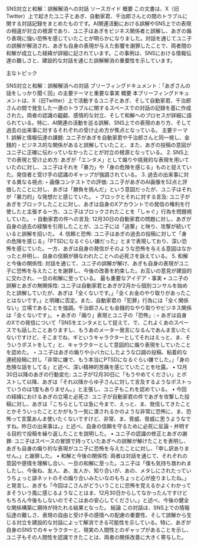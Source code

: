 SNS対立と和解：誤解解消への対話
ソースガイド
概要
この文書は、X（旧Twitter）上で起きたユニ子とあぎ、自動家君、千治郎さんとの間のトラブルに関する対話記録をまとめたものです。AI関連活動における誤解やSNS上での表現の相違が対立の根源であり、ユニ子はあぎをビジネス関係者と誤解し、あぎの煽り表現に強い恐怖を感じていたことが明らかになりました。対話を通じてユニ子の誤解が解消され、あぎも自身の表現が与えた影響を謝罪したことで、両者間の和解が成立した経緯が詳細に記されています。この事例は、SNSにおける情報伝達の難しさと、建設的な対話を通じた誤解解消の重要性を示しています。

主なトピック










SNS対立と和解：誤解解消への対話
ブリーフィングドキュメント：「あぎさんの話をしっかり聞く回」の主要テーマと重要な事実
概要
本ブリーフィングドキュメントは、X（旧Twitter）上で活動するユニ子とあぎ、そして自動家君、千治郎さんの間で発生した一連のトラブルに関するスペースでの対話の記録を基に作成された。両者の認識の齟齬、感情的な対立、そして和解へのプロセスが詳細に語られている。特に、AI関連の活動を巡る誤解、SNS上での表現のあり方、そして過去の出来事に対するそれぞれの受け止め方が焦点となっている。
主要テーマ
1.
誤解と情報伝達の課題: ユニ子があぎを自動家君や千治郎さんと同一視し、金銭的・ビジネス的な関係があると誤解していたこと、また、あぎの投稿の意図がユニ子に正確に伝わっていなかったことが対立の根源となっている。
2.
SNS上での表現と受け止め方: あぎが「エンタメ」として煽りや挑発的な表現を用いていたのに対し、ユニ子はそれを「暴力」や「身の危険を感じる」ものと捉えていた。発信者と受け手の認識のギャップが強調されている。
3.
過去の出来事に対する異なる視点:
◦
画像コンテストでの評価: ユニ子があぎのAI画像を52点と評価したことに対し、あぎは「勝負を挑んだ」という意図だったが、ユニ子はそれが「暴力的」な発想だと感じていた。
◦
ブロックとそれに対する言及: ユニ子があぎをブロックしたことに対し、あぎは自身のXアカウントでの発信の権利を行使したと主張する一方、ユニ子はブロックされたことを「しゃぐ」行為を問題視していた。
◦
自動家君の件への言及: 12月30日の自動家君の問題に対し、あぎが自身の過去の経験を引用したことが、ユニ子には「追撃」と映り、攻撃が続いていると誤解を招いた。
4.
信頼と恐怖: ユニ子はあぎの過去の投稿に対して「身の危険を感じる」「PTSDになるぐらい嫌だった」とまで表現しており、深い恐怖を感じていた。一方、あぎは自身の発信がそのような恐怖を与える意図はなかったと弁明し、自身の信頼が損なわれたことへの必死さを訴えている。
5.
和解と今後の関係性: 対話を通じて、ユニ子の誤解が解け、あぎも自身の表現がユニ子に恐怖を与えたことを謝罪し、今後の改善を約束した。お互いの意見が建設的に交わされ、一旦の和解に至っている。
最も重要なアイデア・事実
•
ユニ子の誤解とあぎの無関係性: ユニ子は自動家君とあぎが2月から個別コンサルを始めたと誤解していたが、あぎは「全くないです。」「全くお金のやり取りがあったことはないです。」と明確に否定。また、自動家君の「犯罪」行為には「全く関係ない」立場であることを強調。千治郎さんとも金銭的なやり取りやビジネス関係は「全くないです」。
•
あぎの「煽り」表現とユニ子の「恐怖」:
◦
あぎは自身のXでの発信について「SNSをエンタメとして捉えて、で、これよくあのスペースでも話したことありますし、もうあのメーター発言になるんであんま言いたくないですけど、そこまでね、ギというキャラクターとしてそれはえっと、ま、そういうポストをして」と、キャラクターとして意図的に煽り表現をしていたことを認めた。
◦
ユニ子はあぎの煽りや小バカにしたような口調の投稿、粘着的な連続投稿に対し「非常に嫌で、もう本当にPTSDになるぐらい嫌でした。」「身の危険な話をしてる」と述べ、深い精神的苦痛を感じていたことを吐露。
•
12月30日以降のあぎの行動変化: ユニ子が12月30日に「もうやめてください」とポストして以降、あぎは「それ以降からゆ子さんに対して言及するようなポストっていうのは1度もありません。」と主張し、ユニ子もこれを認めている。
•
今回の経緯におけるあぎの立場と必死さ: ユニ子が自動家君の件であぎを攻撃した投稿に対し、あぎは「こちらとしては急に今まで、えっと、ま、発信してきたこととかそういったこととかがもう一気に潰されるかのような非常に恐怖に、ま、恐怖って言葉あんま使いたくないですけど、非常、ま、脅威、脅威に思うようなですね。昨日の出来事は。」と述べ、自身の信頼を守るために必死に反論・弁明する目的で投稿を繰り返したことを説明した。
•
ユニ子の認識の修正とあぎの謝罪: ユニ子はスペースの冒頭で持っていたあぎへの誤解が解けたことを表明し、あぎも自身の煽り的な表現がユニ子に恐怖を与えたことに対し、「申し訳ありません。」と謝罪した。
•
和解と今後の関係性: 両者は対話を通じて、それぞれの意図や感情を理解し合い、一旦の和解に至った。ユニ子は「僕も気持ち救われましたし、今後ね、友人、あ、友人か、知り合いが、あの、メタしにされたっていうちょっと誹ネットのその煽り合いみたいなのもちょっと心が座りましたね。」と発言し、あぎも「今回はこさんがどういうことに恐怖を覚えるかよくわかってまそういう風に感じるようなことはま、12月30日からしてなかったんですけどもちろん今後もしないのでそこはあの安心してください。」と述べ、今後の健全な関係構築に期待が持たれる結果となった。
結論
この対話は、SNS上での情報伝達の難しさ、表現の自由と受け手の感情への配慮の重要性、そして誤解から生じる対立を建設的な対話によって解消できる可能性を示している。特に、あぎが自身のSNSでのキャラクターと、現実の人間性とのギャップがあることを示し、ユニ子もその人間性を認識できたことは、両者の関係改善に大きく寄与した。



